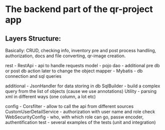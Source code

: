 # The backend part of the qr-project app

## Layers Structure:

Basically: CRUD, checking info, inventory pre and post process handling, authorization,
docs and file converting, qr-image creation.

rest - RestApi - api to handle requests
model - pojo
dao - additional pre db or post db action later to change the object
mapper - Mybatis - db connection and sql queries

additional -
    JsonHandler for data storing in db
    SqlBuilder - build a complex query from the list of objects (cause we use annotations)
    Utility - parsing xml in different ways (one column, a lot etc)

config - Corsfilter - allow to call the api from different sources
    CustomUserDetailService - authorization with user name and role check
    WebSecurityConfig - who, with which role can go, passw encoder, authentification
test - several examples of the tests (unit and integration)

